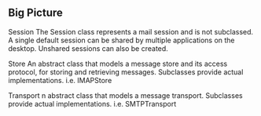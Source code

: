 ## Big Picture

Session
The Session class represents a mail session and is not subclassed.
A single default session can be shared by multiple applications on the desktop. 
Unshared sessions can also be created.

Store
An abstract class that models a message store and its access protocol, for storing and retrieving messages. Subclasses provide actual implementations.
i.e. IMAPStore

Transport
n abstract class that models a message transport. Subclasses provide actual implementations.
i.e. SMTPTransport
